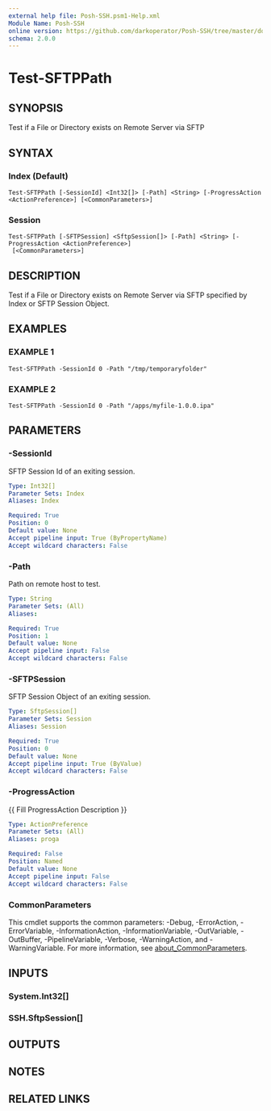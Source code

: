 ```yaml
---
external help file: Posh-SSH.psm1-Help.xml
Module Name: Posh-SSH
online version: https://github.com/darkoperator/Posh-SSH/tree/master/docs
schema: 2.0.0
---
```


# Test-SFTPPath

## SYNOPSIS
Test if a File or Directory exists on Remote Server via SFTP

## SYNTAX

### Index (Default)
```
Test-SFTPPath [-SessionId] <Int32[]> [-Path] <String> [-ProgressAction <ActionPreference>] [<CommonParameters>]
```

### Session
```
Test-SFTPPath [-SFTPSession] <SftpSession[]> [-Path] <String> [-ProgressAction <ActionPreference>]
 [<CommonParameters>]
```

## DESCRIPTION
Test if a File or Directory exists on Remote Server via SFTP specified by Index or SFTP Session Object.

## EXAMPLES

### EXAMPLE 1
```
Test-SFTPPath -SessionId 0 -Path "/tmp/temporaryfolder"
```

### EXAMPLE 2
```
Test-SFTPPath -SessionId 0 -Path "/apps/myfile-1.0.0.ipa"
```

## PARAMETERS

### -SessionId
SFTP Session Id of an exiting session.

```yaml
Type: Int32[]
Parameter Sets: Index
Aliases: Index

Required: True
Position: 0
Default value: None
Accept pipeline input: True (ByPropertyName)
Accept wildcard characters: False
```

### -Path
Path on remote host to test.

```yaml
Type: String
Parameter Sets: (All)
Aliases:

Required: True
Position: 1
Default value: None
Accept pipeline input: False
Accept wildcard characters: False
```

### -SFTPSession
SFTP Session Object of an exiting session.

```yaml
Type: SftpSession[]
Parameter Sets: Session
Aliases: Session

Required: True
Position: 0
Default value: None
Accept pipeline input: True (ByValue)
Accept wildcard characters: False
```

### -ProgressAction
{{ Fill ProgressAction Description }}

```yaml
Type: ActionPreference
Parameter Sets: (All)
Aliases: proga

Required: False
Position: Named
Default value: None
Accept pipeline input: False
Accept wildcard characters: False
```

### CommonParameters
This cmdlet supports the common parameters: -Debug, -ErrorAction, -ErrorVariable, -InformationAction, -InformationVariable, -OutVariable, -OutBuffer, -PipelineVariable, -Verbose, -WarningAction, and -WarningVariable. For more information, see [about_CommonParameters](http://go.microsoft.com/fwlink/?LinkID=113216).

## INPUTS

### System.Int32[]
### SSH.SftpSession[]
## OUTPUTS

## NOTES

## RELATED LINKS
